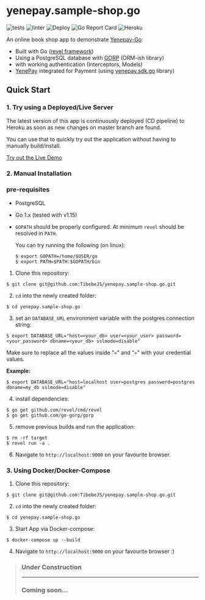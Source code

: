 # yenepay.sample-shop.go
![tests](https://github.com/TibebeJS/yenepay.sample-shop.go/workflows/tests/badge.svg)
![linter](https://github.com/TibebeJS/yenepay.sample-shop.go/workflows/linter/badge.svg)
![Deploy](https://github.com/TibebeJS/yenepay.sample-shop.go/workflows/Deploy/badge.svg)
![Go Report Card](https://goreportcard.com/badge/github.com/tibebejs/yenepay.sample-shop.go)
![Heroku](https://heroku-badge.herokuapp.com/?app=yenepay-go-bookshop)

An online book shop app to demonstrate [Yenepay-Go](https://github.com/TibebeJS/yenepay.sdk.go):
- Built with Go ([revel framework](https://github.com/revel/revel))
- Using a PostgreSQL database with [GORP](https://github.com/go-gorp/gorp) (ORM-ish library)
- with working authentication (Interceptors, Models)
- [YenePay](https://www.yenepay.com/) integrated for Payment (using [yenepay.sdk.go](https://github.com/TibebeJS/yenepay.sdk.go) library)

## Quick Start #
### 1. Try using a Deployed/Live Server #
The latest version of this app is continuously deployed (CD pipeline) to Heroku as soon as new changes on master branch are found.

You can use that to quickly try out the application without having to manually build/install.

[Try out the Live Demo](https://yenepay-go-bookshop.herokuapp.com/)

### 2. Manual Installation #
### pre-requisites
 - PostgreSQL
 - Go 1.x (tested with v1.15)
 - `GOPATH` should be properly configured. At minimum `revel` should be resolved in `PATH`.

    You can try running the following (on linux):
    ```
    $ export GOPATH=/home/$USER/go
    $ export PATH=$PATH:$GOPATH/bin
    ```

1. Clone this repository: 
```
$ git clone git@github.com:TibebeJS/yenepay.sample-shop.go.git
```
2. `cd` into the newly created folder:
```
$ cd yenepay.sample-shop.go
```
3. set an `DATABASE_URL` environment variable with the postgres connection string:
```
$ export DATABASE_URL="host=<your_db> user=<your_user> password=<your_password> dbname=<your_db> sslmode=disable"
```
Make sure to replace all the values inside "`<`" and "`>`" with your credential values.

**Example:**
```
$ export DATABASE_URL="host=localhost user=postgres password=postgres dbname=my_db sslmode=disable"
```

4. install dependencies:
```
$ go get github.com/revel/cmd/revel
$ go get github.com/go-gorp/gorp
```
5. remove previous builds and run the application:
```
$ rm -rf target
$ revel run -a .
```
6. Navigate to `http://localhost:9000` on your favourite browser.

### 3. Using Docker/Docker-Compose #

1. Clone this repository:
```
$ git clone git@github.com:TibebeJS/yenepay.sample-shop.go.git
```
2. `cd` into the newly created folder:
```
$ cd yenepay.sample-shop.go
```
3. Start App via Docker-compose:
```
$ docker-compose up --build
```
4. Navigate to `http://localhost:9000` on your favourite browser :)


> ### Under Construction #
> ---
> ### Coming soon...
